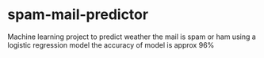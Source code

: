 # spam-mail-predictor
Machine learning project to predict weather the mail is spam or ham using a logistic regression model
the accuracy of model is approx 96%
